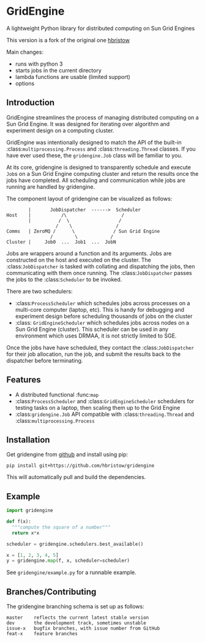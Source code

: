GridEngine
==========

A lightweight Python library for distributed computing on Sun Grid Engines

This version is a fork of the original one [hbristow](https://github.com/hbristow/gridengine)

Main changes:

* runs with python 3
* starts jobs in the current directory
* lambda functions are usable (limited support)
* options

Introduction
------------
GridEngine streamlines the process of managing distributed computing on a Sun
Grid Engine. It was designed for iterating over algorithm and experiment design
on a computing cluster.

GridEngine was intentionally designed to match the API of the built-in
:class:`multiprocessing.Process` and :class:`threading.Thread` classes. If you
have ever used these, the `gridengine.Job` class will be familiar to you.

At its core, gridengine is designed to transparently schedule and execute `Job`s
on a Sun Grid Engine computing cluster and return the results once the jobs have
completed. All scheduling and communication while jobs are running are handled
by gridengine.

The component layout of gridengine can be visualized as follows:

            |       JobDispatcher  ------>  Scheduler
    Host    |           /\                    /
            |          /  \                  /
                      /    \                /
    Comms   | ZeroMQ /      \              / Sun Grid Engine
                    /        \            /
    Cluster |     Job0  ...  Job1  ...  JobN

Jobs are wrappers around a function and its arguments. Jobs are constructed on
the host and executed on the cluster. The :class:`JobDispatcher` is tasked with
collating and dispatching the jobs, then communicating with them once running.
The :class:`JobDispatcher` passes the jobs to the :class:`Scheduler` to be
invoked.

There are two schedulers:

* :class:`ProcessScheduler` which schedules jobs across processes on a
  multi-core computer (laptop, etc). This is handy for debugging and experiment
  design before scheduling thousands of jobs on the cluster
* :class: `GridEngineScheduler` which schedules jobs across nodes on a Sun Grid
  Engine (cluster). This scheduler can be used in any environment which uses
  DRMAA, it is not strictly limited to SGE.

Once the jobs have have scheduled, they contact the :class:`JobDispatcher` for
their job allocation, run the job, and submit the results back to the dispatcher
before terminating.

Features
--------
 * A distributed functional :func:`map`
 * :class:`ProcessScheduler` and :class:`GridEngineScheduler` schedulers for
   testing tasks on a laptop, then scaling them up to the Grid Engine
 * :class:`gridengine.Job` API compatible with :class:`threading.Thread` and
   :class:`multiprocessing.Process`

Installation
------------
Get gridengine from [github](https://github.com/hbristow/gridengine) and install using pip:

    pip install git+https://github.com/hbristow/gridengine

This will automatically pull and build the dependencies.

Example
-------

```python
import gridengine

def f(x):
  """compute the square of a number"""
  return x*x

scheduler = gridengine.schedulers.best_available()

x = [1, 2, 3, 4, 5]
y = gridengine.map(f, x, scheduler=scheduler)
```

See `gridengine/example.py` for a runnable example.

Branches/Contributing
---------------------
The gridengine branching schema is set up as follows:

    master    reflects the current latest stable version
    dev       the development track, sometimes unstable
    issue-x   bugfix branches, with issue number from GitHub
    feat-x    feature branches
